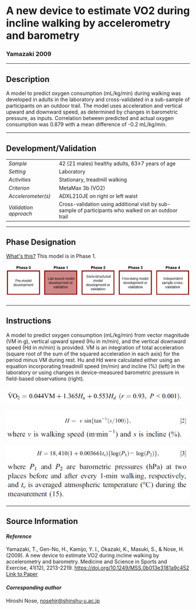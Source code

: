 # A new device to estimate VO2 during incline walking by accelerometry and barometry
### Yamazaki 2009
---

## Description
A model to predict oxygen consumption (mL/kg/min) during walking was developed in adults in the laboratory and cross-validated in a sub-sample of participants on an outdoor trail. The model uses acceleration and vertical upward and downward speed, as determined by changes in barometric pressure, as inputs. Correlation between predicted and actual oxygen consumption was 0.879 with a mean difference of -0.2 mL/kg/min.


---

## Development/Validation

|  |  |
| ------------- | ------------- |
| *Sample*  |42 (21 males) healthy adults, 63±7 years of age |
| *Setting*  |Laboratory |
| *Activities*  |Stationary, treadmill walking   |
| *Criterion* |MetaMax 3b (VO2)   |
| *Accelerometer(s)* |ADXL210JE on right or left waist   |
| *Validation approach* |Cross-validation using additional visit by sub-sample of participants who walked on an outdoor trail   |



---
## Phase Designation
[What's this?](https://github.com/clevengerkimberly/AccelerometerRepository/blob/a76916ebe2a6002b20cdc6ef39c889d62ce9d6ae/phase%20_images/phase.md)
This model is in Phase 1.
![image](https://github.com/clevengerkimberly/AccelerometerRepository/blob/main/phase%20_images/Phase1.JPG)

---
## Instructions
A model to predict oxygen consumption (mL/kg/min) from vector magnitude (VM in g), vertical upward speed (Hu in m/min), and the vertical downward speed (Hd in m/min) is provided. VM is an integration of total acceleration (square root of the sum of the squared acceleration in each axis) for the period minus VM during rest. Hu and Hd were calculated either using an equation incorporating treadmill speed (m/min) and incline (%) (left) in the laboratory or using changes in device-measured barometric pressure in field-based observations (right).

![image](https://github.com/clevengerkimberly/AccelerometerRepository/blob/main/Yamazaki2009/Yamazaki.JPG)

![image](https://github.com/clevengerkimberly/AccelerometerRepository/blob/main/Yamazaki2009/YamazakiHTM.JPG)

![image](https://github.com/clevengerkimberly/AccelerometerRepository/blob/main/Yamazaki2009/YamazakiH.JPG)

---
## Source Information
#### *Reference*
Yamazaki, T., Gen-No, H., Kamijo, Y. I., Okazaki, K., Masuki, S., & Nose, H. (2009). A new device to estimate VO2 during incline walking by accelerometry and barometry. Medicine and Science in Sports and Exercise, 41(12), 2213-2219. https://doi.org/10.1249/MSS.0b013e3181a9c452 [Link to Paper](https://github.com/clevengerkimberly/AccelerometerRepository/blob/main/Yamazaki2009/Yamazaki.pdf)


#### *Corresponding author*
Hiroshi Nose, nosehir@shinshu-u.ac.jp
